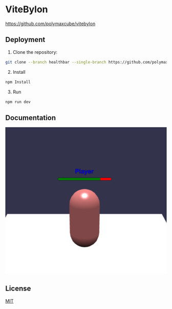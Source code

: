 
# ViteBylon

https://github.com/polymaxcube/vitebylon


## Deployment

1. Clone the repository:
```sh
git clone --branch healthbar --single-branch https://github.com/polymaxcube/vitebylon.git
```
   
2. Install
```sh
npm Install
```

3. Run
```sh
npm run dev
```
## Documentation

![Healthbar](./healthbar.png)


## License

[MIT](https://choosealicense.com/licenses/mit/)

